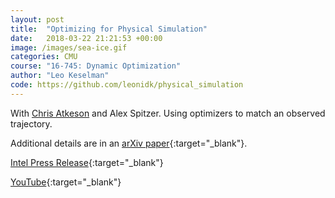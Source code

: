 ```yaml
---
layout: post
title:  "Optimizing for Physical Simulation"
date:   2018-03-22 21:21:53 +00:00
image: /images/sea-ice.gif
categories: CMU
course: "16-745: Dynamic Optimization"
author: "Leo Keselman"
code: https://github.com/leonidk/physical_simulation
---
```

With [Chris Atkeson](http://www.cs.cmu.edu/~cga/) and Alex Spitzer. Using optimizers to match an observed trajectory.

Additional details are in an [arXiv paper](https://arxiv.org/abs/1705.05548){:target="_blank"}.


[Intel Press Release](https://newsroom.intel.com/chip-shots/intel-announces-tools-realsense-technology-development/){:target="_blank"}

[YouTube](https://www.youtube.com/watch?v=pvXJSn22ujU){:target="_blank"}